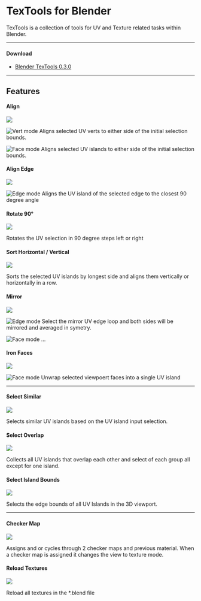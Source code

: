 # TexTools for Blender #

TexTools is a collection of tools for UV and Texture related tasks within Blender.

---

#### Download ####

* [Blender TexTools 0.3.0](https://bitbucket.org/tutorials/markdowndemo)

---

## Features ##

#### Align #### 
![](http://renderhjs.net/textools/blender/img/op_align.png)

![Vert mode](http://renderhjs.net/textools/blender/img/selection_uv_vertex.png) Aligns selected UV verts to either side of the initial selection bounds.

![Face mode](http://renderhjs.net/textools/blender/img/selection_uv_face.png) Aligns selected UV islands to either side of the initial selection bounds.

#### Align Edge ####
![](http://renderhjs.net/textools/blender/img/op_island_align_edge.png)

![Edge mode](http://renderhjs.net/textools/blender/img/selection_uv_edge.png) Aligns the UV island of the selected edge to the closest 90 degree angle

#### Rotate 90° ####
![](http://renderhjs.net/textools/blender/img/op_turn_left_right.png)

Rotates the UV selection in 90 degree steps left or right

#### Sort Horizontal / Vertical ####
![](http://renderhjs.net/textools/blender/img/op_islands_align_sort.png)

Sorts the selected UV islands by longest side and aligns them vertically or horizontally in a row.

#### Mirror ####
![](http://renderhjs.net/textools/blender/img/op_island_symmetry.png)

![Edge mode](http://renderhjs.net/textools/blender/img/selection_uv_edge.png) Select the mirror UV edge loop and both sides will be mirrored and averaged in symetry.

![Face mode](http://renderhjs.net/textools/blender/img/selection_uv_face.png)  ...

#### Iron Faces ####
![](http://renderhjs.net/textools/blender/img/op_faces_iron.png)

![Face mode](http://renderhjs.net/textools/blender/img/selection_view_face.png)
Unwrap selected viewpoert faces into a single UV island

---

#### Select Similar ####
![](http://renderhjs.net/textools/blender/img/op_select_islands_identical.png)

Selects similar UV islands based on the UV island input selection.

#### Select Overlap ####
![](http://renderhjs.net/textools/blender/img/op_select_islands_overlap.png)

Collects all UV islands that overlap each other and select of each group all except for one island.

#### Select Island Bounds ####
![](http://renderhjs.net/textools/blender/img/op_select_islands_outline.png)

Selects the edge bounds of all UV Islands in the 3D viewport.

---

#### Checker Map ####
![](http://renderhjs.net/textools/blender/img/op_texture_checker.png)

Assigns and or cycles through 2 checker maps and previous material. When a checker map is assigned it changes the view to texture mode.

#### Reload Textures ####
![](http://renderhjs.net/textools/blender/img/op_textures_reload.png)

Reload all textures in the *.blend file
